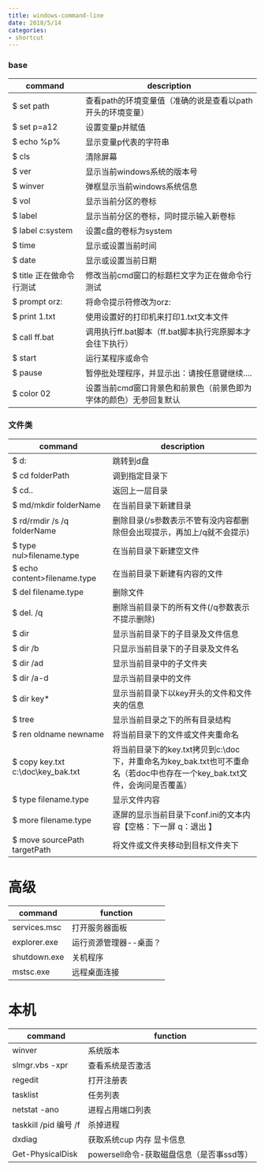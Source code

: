 ```yaml
---
title: windows-command-line
date: 2018/5/14
categories:
- shortcut
---
```


### base
command|description
----|----
$ set path|查看path的环境变量值（准确的说是查看以path开头的环境变量）
$ set p=a12|设置变量p并赋值
$ echo %p%|显示变量p代表的字符串
$ cls|清除屏幕
$ ver|显示当前windows系统的版本号
$ winver|弹框显示当前windows系统信息
$ vol|显示当前分区的卷标
$ label|显示当前分区的卷标，同时提示输入新卷标
$ label c:system|设置c盘的卷标为system
$ time|显示或设置当前时间
$ date|显示或设置当前日期
$ title 正在做命令行测试|修改当前cmd窗口的标题栏文字为正在做命令行测试
$ prompt orz:|将命令提示符修改为orz:
$ print 1.txt|使用设置好的打印机来打印1.txt文本文件
$ call ff.bat|调用执行ff.bat脚本（ff.bat脚本执行完原脚本才会往下执行）
$ start|运行某程序或命令
$ pause|暂停批处理程序，并显示出：请按任意键继续....
$ color 02|设置当前cmd窗口背景色和前景色（前景色即为字体的颜色）无参回复默认

### 文件类
command|description
----|----
$ d:|跳转到d盘
$ cd folderPath|调到指定目录下
$ cd..|返回上一层目录
$ md/mkdir folderName|在当前目录下新建目录
$ rd/rmdir /s /q folderName|删除目录(/s参数表示不管有没内容都删除但会出现提示，再加上/q就不会提示)
$ type nul>filename.type|在当前目录下新建空文件
$ echo content>filename.type|在当前目录下新建有内容的文件
$ del filename.type|删除文件
$ del. /q|删除当前目录下的所有文件(/q参数表示不提示删除)
$ dir|显示当前目录下的子目录及文件信息
$ dir /b|只显示当前目录下的子目录及文件名
$ dir /ad|显示当前目录中的子文件夹
$ dir /a-d|显示当前目录中的文件
$ dir key*|显示当前目录下以key开头的文件和文件夹的信息
$ tree|显示当前目录之下的所有目录结构
$ ren oldname newname|将当前目录下的文件或文件夹重命名
$ copy key.txt c:\doc\key_bak.txt|将当前目录下的key.txt拷贝到c:\doc下，并重命名为key_bak.txt也可不重命名（若doc中也存在一个key_bak.txt文件，会询问是否覆盖）
$ type filename.type|显示文件内容
$ more filename.type|逐屏的显示当前目录下conf.ini的文本内容【空格：下一屏 q：退出 】
$ move sourcePath targetPath | 将文件或文件夹移动到目标文件夹下

# 高级
command|function
-------|--------
services.msc | 打开服务器面板
explorer.exe | 运行资源管理器--桌面？
shutdown.exe | 关机程序
mstsc.exe | 远程桌面连接

# 本机
command|function
-------|--------
winver | 系统版本
slmgr.vbs -xpr | 查看系统是否激活
regedit | 打开注册表
tasklist | 任务列表
netstat -ano | 进程占用端口列表
taskkill /pid 编号 /f | 杀掉进程
dxdiag | 获取系统cup 内存 显卡信息
Get-PhysicalDisk | powersell命令-获取磁盘信息（是否事ssd等）